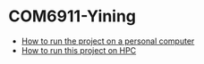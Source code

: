 # COM6911-Yining

- [How to run the project on a personal computer](https://github.com/Hydway/COM6911/tree/Yining/run%20on%20a%20personal%20computer)
- [How to run this project on HPC](https://github.com/Hydway/COM6911/tree/Yining/run%20on%20HPC)